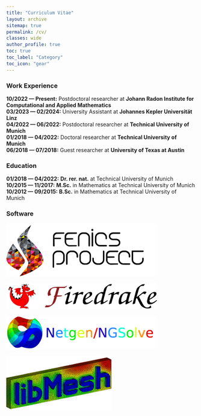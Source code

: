 ```yaml
---
title: "Curriculum Vitae"
layout: archive
sitemap: true
permalink: /cv/
classes: wide
author_profile: true
toc: true
toc_label: "Category"
toc_icon: "gear"
---
```



### Work Experience

<div style="margin-bottom: 20px;">
    <ul style="list-style-type: none; padding: 0;">
        <li><strong>10/2022 — Present:</strong> Postdoctoral researcher at <strong>Johann Radon Institute for Computational and Applied Mathematics</strong></li>
        <li><strong>03/2023 — 02/2024:</strong> University Assistant at <strong>Johannes Kepler Universität Linz</strong></li>
        <li><strong>04/2022 — 06/2022:</strong> Postdoctoral researcher at <strong>Technical University of Munich</strong></li>
        <li><strong>01/2018 — 04/2022:</strong> Doctoral researcher at <strong>Technical University of Munich</strong></li>
        <li><strong>06/2018 — 07/2018:</strong> Guest researcher at <strong>University of Texas at Austin</strong></li>
    </ul>
</div>

### Education

<div style="margin-bottom: 20px;">
    <ul style="list-style-type: none; padding: 0;">
        <li><strong>01/2018 — 04/2022:</strong> <strong>Dr. rer. nat.</strong> at Technical University of Munich</li>
        <li><strong>10/2015 — 11/2017:</strong> <strong>M.Sc.</strong> in Mathematics at Technical University of Munich</li>
        <li><strong>10/2012 — 09/2015:</strong> <strong>B.Sc.</strong> in Mathematics at Technical University of Munich</li>
    </ul>
</div>

### Software

<div style="display: flex; flex-direction: column; align-items: flex-start; gap: 16px; margin-top: 1rem;">
  <a href="https://fenicsproject.org/" target="_blank">
    <img src="/assets/images/fenics-logo2.png"
         alt="FEniCS logo"
         style="max-width: 400px;" />
  </a>
  <a href="https://www.firedrakeproject.org/" target="_blank">
    <img src="/assets/images/firedrake-logo.png"
         alt="Firedrake logo"
         style="max-width: 400px;" />
  </a>
  <a href="https://ngsolve.org/" target="_blank">
    <img src="/assets/images/ngsolve-logo2.png"
         alt="NGSolve logo"
         style="max-width: 400px;" />
  </a>
  <a href="https://libmesh.github.io/" target="_blank">
    <img src="/assets/images/libmesh-logo2.png"
         alt="libMesh logo"
         style="max-width: 400px;" />
  </a>
</div>

